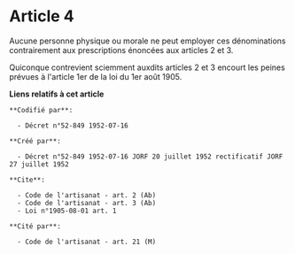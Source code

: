 # Article 4

Aucune personne physique ou morale ne peut employer ces dénominations contrairement aux prescriptions énoncées aux articles 2
et 3.

Quiconque contrevient sciemment auxdits articles 2 et 3 encourt les peines prévues à l'article 1er de la loi du 1er août
1905.

**Liens relatifs à cet article**

	**Codifié par**:

	  - Décret n°52-849 1952-07-16

	**Créé par**:

	  - Décret n°52-849 1952-07-16 JORF 20 juillet 1952 rectificatif JORF 27 juillet 1952

	**Cite**:

	  - Code de l'artisanat - art. 2 (Ab)
	  - Code de l'artisanat - art. 3 (Ab)
	  - Loi n°1905-08-01 art. 1

	**Cité par**:

	  - Code de l'artisanat - art. 21 (M)
